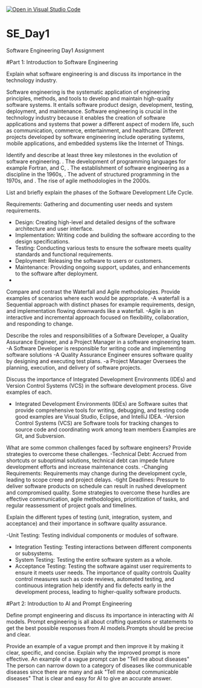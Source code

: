 [![Open in Visual Studio Code](https://classroom.github.com/assets/open-in-vscode-2e0aaae1b6195c2367325f4f02e2d04e9abb55f0b24a779b69b11b9e10269abc.svg)](https://classroom.github.com/online_ide?assignment_repo_id=15584982&assignment_repo_type=AssignmentRepo)
# SE_Day1
Software Engineering Day1 Assignment

#Part 1: Introduction to Software Engineering

Explain what software engineering is and discuss its importance in the technology industry.

Software engineering is the systematic application of engineering principles, methods, and tools to develop and maintain high-quality software systems. It entails software product design, development, testing, deployment, and maintenance. Software engineering is crucial in the technology industry because it enables the creation of software applications and systems that power a different aspect of modern life, such as communication, commerce, entertainment, and healthcare. Different projects developed by software engineering include operating systems, mobile applications, and embedded systems like the Internet of Things.

Identify and describe at least three key milestones in the evolution of software engineering.
. The development of programming languages for example Fortran, and C, 
. The establishment of software engineering as a discipline in the 1960s, 
. The advent of structured programming in the 1970s, and 
. The rise of agile methodologies in the 2000s.

List and briefly explain the phases of the Software Development Life Cycle.

Requirements: Gathering and documenting user needs and system requirements.
  - Design: Creating high-level and detailed designs of the software architecture and user interface.
  - Implementation: Writing code and building the software according to the design specifications.
  - Testing: Conducting various tests to ensure the software meets quality standards and functional requirements.
  - Deployment: Releasing the software to users or customers.
  - Maintenance: Providing ongoing support, updates, and enhancements to the software after deployment.
  - 
Compare and contrast the Waterfall and Agile methodologies. Provide examples of scenarios where each would be appropriate.
-A waterfall is a Sequential approach with distinct phases for example requirements, design, and implementation flowing downwards like a waterfall.
-Agile is an interactive and incremental approach focused on flexibility, collaboration, and responding to change.

Describe the roles and responsibilities of a Software Developer, a Quality Assurance Engineer, and a Project Manager in a software engineering team.
-A Software Developer is responsible for writing code and implementing software solutions
-A Quality Assurance Engineer ensures software quality by designing and executing test plans.
-a Project Manager Oversees the planning, execution, and delivery of software projects.

Discuss the importance of Integrated Development Environments (IDEs) and Version Control Systems (VCS) in the software development process. Give examples of each.
 - Integrated Development Environments (IDEs) are Software suites that provide comprehensive tools for writing, debugging, and testing code good examples are Visual Studio, Eclipse, and IntelliJ IDEA.
-Version Control Systems (VCS) are Software tools for tracking changes to source code and coordinating work among team members Examples are Git, and Subversion.

What are some common challenges faced by software engineers? Provide strategies to overcome these challenges.
-Technical Debt: Accrued from shortcuts or suboptimal solutions, technical debt can impede future development efforts and increase maintenance costs.
-Changing Requirements: Requirements may change during the development cycle, leading to scope creep and project delays.
-tight Deadlines: Pressure to deliver software products on schedule can result in rushed development and compromised quality.
Some strategies to overcome these hurdles are effective communication, agile methodologies, prioritization of tasks, and regular reassessment of project goals and timelines.

Explain the different types of testing (unit, integration, system, and acceptance) and their importance in software quality assurance.

-Unit Testing: Testing individual components or modules of software.
  - Integration Testing: Testing interactions between different components or subsystems.
  - System Testing: Testing the entire software system as a whole.
  - Acceptance Testing: Testing the software against user requirements to ensure it meets user needs.
    The importance of quality controls Quality control measures such as code reviews, automated testing, and continuous integration help identify and fix defects early in the development process, leading to higher-quality software products.

#Part 2: Introduction to AI and Prompt Engineering


Define prompt engineering and discuss its importance in interacting with AI models.
Prompt engineering is all about crafting questions or statements to get the best possible responses from AI models.Prompts should be precise and clear.

Provide an example of a vague prompt and then improve it by making it clear, specific, and concise. Explain why the improved prompt is more effective.
An example of a vague prompt can be "Tell me about diseases" The person can narrow down to a category of diseases like communicable diseases since there are many and ask "Tell me about communicable diseases" That is clear and easy for AI to give an accurate answer.
